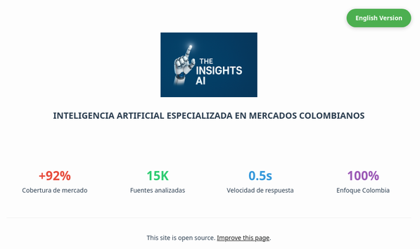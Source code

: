 <a id="language-switcher" class="btn-language">English Version</a>

<div id="content-es">

<style>
/* Estilos generales */
:root {
  --primary: #2c3e50;
  --secondary: #4CAF50;
  --accent: #e74c3c;
  --light-bg: #f8f9fa;
  --dark-text: #2c3e50;
}

body {
  font-family: 'Segoe UI', Tahoma, Geneva, Verdana, sans-serif;
  line-height: 1.6;
  color: var(--dark-text);
  max-width: 1200px;
  margin: 0 auto;
  padding: 20px;
  animation: fadeIn 1s ease-out;
}

@keyframes fadeIn {
  from { opacity: 0; transform: translateY(20px); }
  to { opacity: 1; transform: translateY(0); }
}

/* Botón de idioma */
.btn-language {
  position: fixed;
  top: 20px;
  right: 20px;
  background: var(--secondary);
  color: white;
  padding: 10px 20px;
  border-radius: 25px;
  font-weight: bold;
  z-index: 1000;
  border: none;
  cursor: pointer;
  box-shadow: 0 2px 10px rgba(0,0,0,0.2);
  transition: all 0.3s ease;
}

.btn-language:hover {
  transform: scale(1.05);
}

/* [Todos tus otros estilos originales...] */
</style>

<!-- HERO SECTION -->
<div class="hero" style="text-align: center; padding: 40px 0;">
    <img src="assets/img/logo.png" width="220" alt="SAMI.AI COLOMBIA">
    <p style="font-size: 1.4em; font-weight: 300;">
        <strong>INTELIGENCIA ARTIFICIAL ESPECIALIZADA EN MERCADOS COLOMBIANOS</strong>
    </p>
</div>

<!-- STATS BANNER -->
<div style="display: grid; grid-template-columns: repeat(4, 1fr); gap: 15px; margin: 40px 0;">
    <div style="text-align: center;">
        <div style="font-size: 2em; font-weight: bold; color: var(--accent);">+92%</div>
        <div>Cobertura de mercado</div>
    </div>
    <div style="text-align: center;">
        <div style="font-size: 2em; font-weight: bold; color: #2ecc71;">15K</div>
        <div>Fuentes analizadas</div>
    </div>
    <div style="text-align: center;">
        <div style="font-size: 2em; font-weight: bold; color: #3498db;">0.5s</div>
        <div>Velocidad de respuesta</div>
    </div>
    <div style="text-align: center;">
        <div style="font-size: 2em; font-weight: bold; color: #9b59b6;">100%</div>
        <div>Enfoque Colombia</div>
    </div>
</div>

<!-- [Todas tus otras secciones en español...] -->

</div>

<div id="content-en" style="display:none;">

<!-- HERO SECTION (English) -->
<div class="hero" style="text-align: center; padding: 40px 0;">
    <img src="assets/img/logo.png" width="220" alt="SAMI.AI COLOMBIA">
    <p style="font-size: 1.4em; font-weight: 300;">
        <strong>AI SPECIALIZED IN COLOMBIAN MARKET ANALYSIS</strong>
    </p>
</div>

<!-- STATS BANNER (English) -->
<div style="display: grid; grid-template-columns: repeat(4, 1fr); gap: 15px; margin: 40px 0;">
    <div style="text-align: center;">
        <div style="font-size: 2em; font-weight: bold; color: var(--accent);">+92%</div>
        <div>Market coverage</div>
    </div>
    <div style="text-align: center;">
        <div style="font-size: 2em; font-weight: bold; color: #2ecc71;">15K</div>
        <div>Data sources analyzed</div>
    </div>
    <div style="text-align: center;">
        <div style="font-size: 2em; font-weight: bold; color: #3498db;">0.5s</div>
        <div>Response speed</div>
    </div>
    <div style="text-align: center;">
        <div style="font-size: 2em; font-weight: bold; color: #9b59b6;">100%</div>
        <div>Colombia-focused</div>
    </div>
</div>

<!-- [Todas tus otras secciones en inglés...] -->

</div>

<footer style="margin-top: 50px; text-align: center; padding: 20px; border-top: 1px solid #eee;">
    <p>This site is open source. <a href="https://github.com/your-repo" target="_blank">Improve this page</a>.</p>
</footer>

<script>
// Language Switcher
document.getElementById('language-switcher').addEventListener('click', function() {
    const esContent = document.getElementById('content-es');
    const enContent = document.getElementById('content-en');
    const btn = this;
    
    if (esContent.style.display === 'none') {
        esContent.style.display = 'block';
        enContent.style.display = 'none';
        btn.textContent = 'English Version';
        btn.style.background = '#4CAF50';
    } else {
        esContent.style.display = 'none';
        enContent.style.display = 'block';
        btn.textContent = 'Versión en Español';
        btn.style.background = '#e74c3c';
    }
});

// Countdown Timer
function updateCountdown() {
    const now = new Date();
    const end = new Date();
    end.setHours(23, 59, 59, 999);
    
    const diff = end - now;
    const hours = Math.floor(diff / (1000 * 60 * 60));
    const minutes = Math.floor((diff % (1000 * 60 * 60)) / (1000 * 60));
    
    const countdownEl = document.getElementById('countdown');
    if (countdownEl) {
        countdownEl.innerHTML = `${hours.toString().padStart(2, '0')}:${minutes.toString().padStart(2, '0')}`;
    }
}
setInterval(updateCountdown, 60000);
updateCountdown();
</script>
